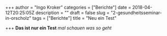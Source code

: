 +++
author = "Ingo Kroker"
categories = ["Berichte"]
date = 2018-04-12T20:25:05Z
description = ""
draft = false
slug = "2-gesundheitsseminar-in-orscholz"
tags = ["Berichte"]
title = "Neu ein Test"

+++
**Das ist nur ein Test**
*mal schauen was so geht*
